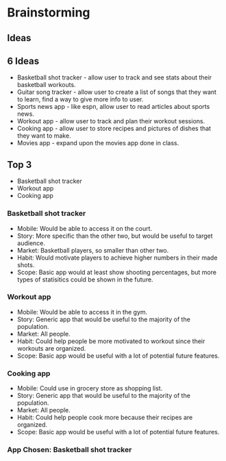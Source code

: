 # Brainstorming

## Ideas

## 6 Ideas
- Basketball shot tracker - allow user to track and see stats about their basketball workouts.
- Guitar song tracker - allow user to create a list of songs that they want to learn, find a way to give more info to user.
- Sports news app - like espn, allow user to read articles about sports news.
- Workout app - allow user to track and plan their workout sessions.
- Cooking app - allow user to store recipes and pictures of dishes that they want to make. 
- Movies app - expand upon the movies app done in class.

## Top 3
- Basketball shot tracker
- Workout app
- Cooking app

### Basketball shot tracker
- Mobile: Would be able to access it on the court.
- Story: More specific than the other two, but would be useful to target audience.
- Market: Basketball players, so smaller than other two.
- Habit: Would motivate players to achieve higher numbers in their made shots.
- Scope: Basic app would at least show shooting percentages, but more types of statisitics could be shown in the future.

### Workout app
- Mobile: Would be able to access it in the gym.
- Story: Generic app that would be useful to the majority of the population.
- Market: All people.
- Habit: Could help people be more motivated to workout since their workouts are organized.
- Scope: Basic app would be useful with a lot of potential future features.

### Cooking app
- Mobile: Could use in grocery store as shopping list.
- Story: Generic app that would be useful to the majority of the population.
- Market: All people.
- Habit: Could help people cook more because their recipes are organized. 
- Scope: Basic app would be useful with a lot of potential future features.

### App Chosen: Basketball shot tracker

